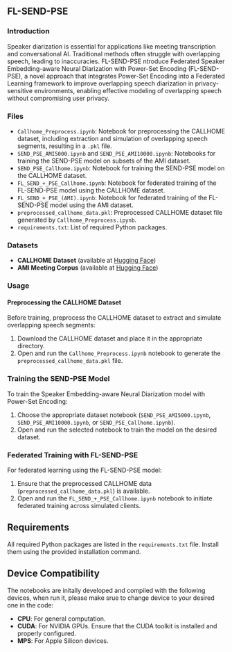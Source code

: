 ## FL-SEND-PSE

### Introduction

Speaker diarization is essential for applications like meeting transcription and conversational AI. Traditional methods often struggle with overlapping speech, leading to inaccuracies. FL-SEND-PSE ntroduce Federated Speaker Embedding-aware Neural Diarization with Power-Set Encoding (FL-SEND-PSE), a novel approach that integrates Power-Set Encoding into a Federated Learning framework to improve overlapping speech diarization in privacy-sensitive environments, enabling effective modeling of overlapping speech without compromising user privacy.

### Files

- `Callhome_Preprocess.ipynb`: Notebook for preprocessing the CALLHOME dataset, including extraction and simulation of overlapping speech segments, resulting in a `.pkl` file.
- `SEND_PSE_AMI5000.ipynb` and `SEND_PSE_AMI10000.ipynb`: Notebooks for training the SEND-PSE model on subsets of the AMI dataset.
- `SEND_PSE_Callhome.ipynb`: Notebook for training the SEND-PSE model on the CALLHOME dataset.
- `FL_SEND_+_PSE_Callhome.ipynb`: Notebook for federated training of the FL-SEND-PSE model using the CALLHOME dataset.
- `FL_SEND_+_PSE_(AMI).ipynb`: Notebook for federated training of the FL-SEND-PSE model using the AMI dataset.
- `preprocessed_callhome_data.pkl`: Preprocessed CALLHOME dataset file generated by `Callhome_Preprocess.ipynb`.
- `requirements.txt`: List of required Python packages.

### Datasets

- **CALLHOME Dataset** (available at [Hugging Face](https://huggingface.co/datasets/talkbank/callhome))
- **AMI Meeting Corpus** (available at [Hugging Face](https://huggingface.co/datasets/edinburghcstr/ami))

### Usage

#### Preprocessing the CALLHOME Dataset

Before training, preprocess the CALLHOME dataset to extract and simulate overlapping speech segments:

1. Download the CALLHOME dataset and place it in the appropriate directory.
2. Open and run the `Callhome_Preprocess.ipynb` notebook to generate the `preprocessed_callhome_data.pkl` file.

### Training the SEND-PSE Model

To train the Speaker Embedding-aware Neural Diarization model with Power-Set Encoding:

1. Choose the appropriate dataset notebook (`SEND_PSE_AMI5000.ipynb`, `SEND_PSE_AMI10000.ipynb`, or `SEND_PSE_Callhome.ipynb`).
2. Open and run the selected notebook to train the model on the desired dataset.

### Federated Training with FL-SEND-PSE

For federated learning using the FL-SEND-PSE model:

1. Ensure that the preprocessed CALLHOME data (`preprocessed_callhome_data.pkl`) is available.
2. Open and run the `FL_SEND_+_PSE_Callhome.ipynb` notebook to initiate federated training across simulated clients.

## Requirements

All required Python packages are listed in the `requirements.txt` file. Install them using the provided installation command.

## Device Compatibility

The notebooks are initally developed and compiled with the following devices, when run it, please make srue to change device to your desired one in the code:

- **CPU**: For general computation.
- **CUDA**: For NVIDIA GPUs. Ensure that the CUDA toolkit is installed and properly configured.
- **MPS**: For Apple Silicon devices.

